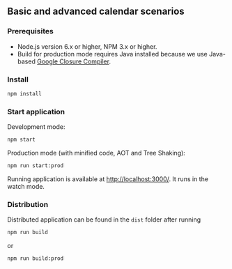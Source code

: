 ## Basic and advanced calendar scenarios

### Prerequisites

- Node.js version 6.x or higher, NPM 3.x or higher.
- Build for production mode requires Java installed because we use Java-based [Google Closure Compiler](https://github.com/roman01la/webpack-closure-compiler).

### Install

```sh
npm install
```

### Start application

Development mode:

```sh
npm start
```

Production mode (with minified code, AOT and Tree Shaking):

```sh
npm run start:prod
```

Running application is available at [http://localhost:3000/](http://localhost:3000/). It runs in the watch mode.

### Distribution

Distributed application can be found in the `dist` folder after running

```sh
npm run build
```

or

```sh
npm run build:prod
```